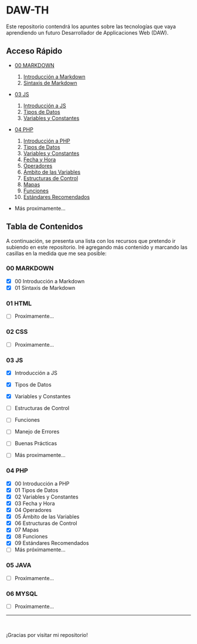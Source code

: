 # DAW-TH

Este repositorio contendrá los apuntes sobre las tecnologías que vaya aprendiendo un futuro Desarrollador de Applicaciones Web (DAW). 

## Acceso Rápido

- [00 MARKDOWN](./00%20MARKDOWN/)
  1. [Introducción a Markdown](./00%20MARKDOWN/00%20Introducción.md)
  2. [Sintaxis de Markdown](./00%20MARKDOWN/01%20Sintaxis.md)

- [03 JS](./04%20PHP/)
  1. [Introducción a JS](./03%20JS/00%20Introducción.md)
  2. [Tipos de Datos](./03%20JS/01%20Tipos%20de%20Datos.md)
  3. [Variables y Constantes](./03%20JS/02%Variables%20y%20Constantes.md)

- [04 PHP](./04%20PHP/)
  1. [Introducción a PHP](./04%20PHP/00%20Introducción.md)
  2. [Tipos de Datos](./04%20PHP/01%20Tipos%20de%20Datos.md)
  3. [Variables y Constantes](./04%20PHP/02%20Variables%20y%20Constantes.md)
  4. [Fecha y Hora](./04%20PHP/03%20Fecha%20y%20Hora.md)
  5. [Operadores](./04%20PHP/04%20Operadores.md)
  6. [Ámbito de las Variables](./04%20PHP/05%20%C3%81mbito%20de%20las%20Variables.md)
  7. [Estructuras de Control](./04%20PHP/06%20Estructuras%20de%20Control.md)
  8. [Mapas](./04%20PHP/07%20Mapas.md)
  9. [Funciones](./04%20PHP/08%20Funciones.md)
  10. [Estándares Recomendados](./04%20PHP/09%20Estándares%20Recomendados.md)
      
- Más proximamente...
<!-- - [01 HTML](./01%20HTML/README.md)
- [02 CSS](./02%20CSS/README.md)
- [03 JS](./03%20JS/README.md)
- [05 JAVA](./05%20JAVA/README.md)
- [06 MYSQL](./06%20MYSQL/README.md) -->

## Tabla de Contenidos

A continuación, se presenta una lista con los recursos que pretendo ir subiendo en este repositorio. Iré agregando más contenido y marcando las casillas en la medida que me sea posible:

### 00 MARKDOWN

- [x] 00 Introducción a Markdown
- [x] 01 Sintaxis de Markdown

### 01 HTML

- [ ] Proximamente...
<!-- - [ ] Etiquetas básicas de HTML
- [ ] Estructura de una página web
- [ ] Formularios HTML -->

### 02 CSS

- [ ] Proximamente...
<!-- - [ ] Selectores de CSS
- [ ] Estilos en cascada
- [ ] Diseño de página web -->

### 03 JS

- [x] Introducción a JS 
- [x] Tipos de Datos
- [x] Variables y Constantes
- [ ] Estructuras de Control
- [ ] Funciones
- [ ] Manejo de Errores
- [ ] Buenas Prácticas
- [ ] Más proximamente...


### 04 PHP

- [x] 00 Introducción a PHP
- [x] 01 Tipos de Datos
- [x] 02 Variables y Constantes
- [x] 03 Fecha y Hora
- [x] 04 Operadores
- [x] 05 Ámbito de las Variables
- [x] 06 Estructuras de Control
- [x] 07 Mapas
- [x] 08 Funciones
- [x] 09 Estándares Recomendados
- [ ] Más próximamente...
  
### 05 JAVA

- [ ] Proximamente...
<!-- - [ ] Estructuras de control en Java
- [ ] Programación orientada a objetos
- [ ] Aplicaciones Java -->

### 06 MYSQL

- [ ] Proximamente...
<!-- - [ ] Consultas SQL básicas
- [ ] Diseño de bases de datos
- [ ] Administración de MySQL -->

---
<br>

¡Gracias por visitar mi repositorio!